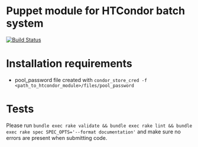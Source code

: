 Puppet module for HTCondor batch system
=========================================

[![Build Status](https://www.travis-ci.org/kreczko/puppet-htcondor.png?branch=master)](https://www.travis-ci.org/kreczko/puppet-htcondor)

Installation requirements
=========================================
- pool_password file created with ```condor_store_cred -f <path_to_htcondor_module>/files/pool_password```

Tests
=========================================
Please run
```bundle exec rake validate && bundle exec rake lint && bundle exec rake spec SPEC_OPTS='--format documentation'```
and make sure no errors are present when submitting code.

